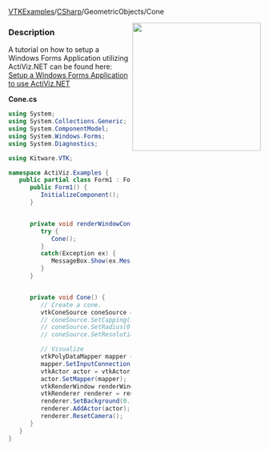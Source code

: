 [VTKExamples](Home)/[CSharp](CSharp)/GeometricObjects/Cone

<img align="right" src="https://github.com/lorensen/VTKExamples/raw/master/Testing/Baseline/GeometricObjects/TestCone.png" width="256" />

### Description
A tutorial on how to setup a Windows Forms Application utilizing ActiViz.NET can be found here: [Setup a Windows Forms Application to use ActiViz.NET](http://www.vtk.org/Wiki/VTK/CSharp/ActiViz.NET)

**Cone.cs**
```csharp
using System;
using System.Collections.Generic;
using System.ComponentModel;
using System.Windows.Forms;
using System.Diagnostics;

using Kitware.VTK;

namespace ActiViz.Examples {
   public partial class Form1 : Form {
      public Form1() {
         InitializeComponent();
      }


      private void renderWindowControl1_Load(object sender, EventArgs e) {
         try {
            Cone();
         }
         catch(Exception ex) {
            MessageBox.Show(ex.Message, "Exception", MessageBoxButtons.OK);
         }
      }


      private void Cone() {
         // Create a cone.  
         vtkConeSource coneSource = vtkConeSource.New();
         // coneSource.SetCapping(1);
         // coneSource.SetRadius(0.5);
         // coneSource.SetResolution(32);

         // Visualize
         vtkPolyDataMapper mapper = vtkPolyDataMapper.New();
         mapper.SetInputConnection(coneSource.GetOutputPort());
         vtkActor actor = vtkActor.New();
         actor.SetMapper(mapper);
         vtkRenderWindow renderWindow = renderWindowControl1.RenderWindow;
         vtkRenderer renderer = renderWindow.GetRenderers().GetFirstRenderer();
         renderer.SetBackground(0.3, 0.2, 0.1);
         renderer.AddActor(actor);
         renderer.ResetCamera();
      }
   }
}
```
